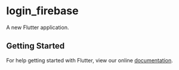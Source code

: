 # login_firebase

A new Flutter application.

## Getting Started

For help getting started with Flutter, view our online
[documentation](https://flutter.io/).
